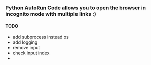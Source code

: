 ### Python AutoRun Code allows you to open the browser in incognito mode with multiple links :)


#### TODO
- add subprocess instead os
- add logging
- remove input
- check input index
- 
